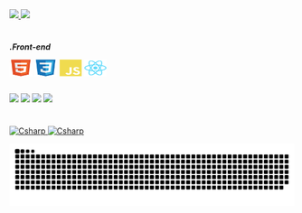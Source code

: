 <div>
  <a href="#"><img width="60%" width="180em" src="https://github-readme-stats.vercel.app/api?username=Elivandro&show_icons=true&theme=github_dark&include_all_commits=true&count_private=true" />
    <img width="60%" width="180em" src="https://github-readme-stats.vercel.app/api/top-langs/?username=Elivandro&layout=compact&langs_count=7&theme=github_dark" /></a>
</div>

#
***.Front-end***

<div style="display: inline_block">
  <a href="https://www.devmedia.com.br/certificado/tecnologia/html/elivandro-1" target="_blank">
  <img align="center" alt="Elivandro-HTML" title="HTML5" height="30" width="40" src="https://raw.githubusercontent.com/devicons/devicon/master/icons/html5/html5-original.svg" target="_blank"></a>
  <a href="https://www.devmedia.com.br/certificado/tecnologia/css/elivandro-1" target="_blank">
  <img align="center" alt="Elivandro-CSS" title="CSS3" height="30" width="40" src="https://raw.githubusercontent.com/devicons/devicon/master/icons/css3/css3-original.svg" target="_blank"></a>
  <a href="https://www.devmedia.com.br/certificado/tecnologia/javascript/elivandro-1" target="_blank">
  <img align="center" alt="Elivandro-JS" title="JavaScript" height="30" width="40" src="https://raw.githubusercontent.com/devicons/devicon/master/icons/javascript/javascript-plain.svg" target="_blank"></a>
  <a href="https://www.devmedia.com.br/certificado/tecnologia/react-native/elivandro-1" target="_blank">
  <img align="center" alt="Elivandro-React" title="React-Native" height="30" width="40" src="https://raw.githubusercontent.com/devicons/devicon/master/icons/react/react-original.svg" target="_blank"></a>
</div>

##
<div>
  <a target="_blank" href="https://www.linkedin.com/in/elivandro-silva-55b057227/"><img src="https://img.shields.io/badge/-LinkedIn-%230077B5?style=for-the-badge&logo=linkedin&logoColor=white" target="_blank"></a>
  <a target="_blank" href="https://www.instagram.com/elivandro.eas/"><img src="https://img.shields.io/badge/-Instagram-%23E4405F?style=for-the-badge&logo=instagram&logoColor=white" target="_blank"></a>
  <a target="_blank" href="https://www.facebook.com/ElivandroEAS"><img src="https://img.shields.io/badge/Facebook-1877F2?style=for-the-badge&logo=facebook&logoColor=white" target="_blank"></a>
  <a href = "mailto:Elivandro@hotmail.com.br"><img src="https://img.shields.io/badge/-hotmail-%23333?style=for-the-badge&logo=microsoft-outlook&logoColor=blue" target="_blank"></a>
</div>

#
<div>
  <a href="#"><img alt="Csharp" height="30" width="150" src="https://komarev.com/ghpvc/?username=Elivandro&color=lightgrey" alt="Visitas"/>
  <a href="#"><img alt="Csharp" height="30" width="150" src="https://img.shields.io/github/license/Elivandro/Elivandro.svg" alt="Licença"/>
  <br/>
  
  ![Snake animation](https://github.com/Elivandro/Elivandro/blob/output/github-contribution-grid-snake.svg)
    
  </a>
</div>
